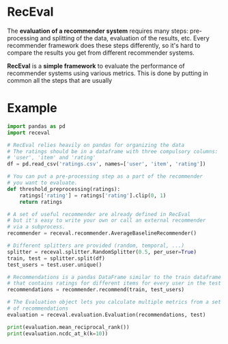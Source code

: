 # RecEval

The **evaluation of a recommender system** requires many steps: pre-processing and splitting of the data,
evaluation of the results, etc.
Every recommender framework does these steps differently, so it's hard to compare the results you get from
different recommender systems.

**RecEval** is a **simple framework** to evaluate the performance of recommender systems using various metrics. This is done by putting in common all the steps that are usually

# Example
```python
import pandas as pd
import receval

# RecEval relies heavily on pandas for organizing the data
# The ratings should be in a dataframe with three compulsory columns:
# 'user', 'item' and 'rating'
df = pd.read_csv('ratings.csv', names=['user', 'item', 'rating'])

# You can put a pre-processing step as a part of the recommender
# you want to evaluate.
def threshold_preprocessing(ratings):
    ratings['rating'] = ratings['rating'].clip(0, 1)
    return ratings

# A set of useful recommender are already defined in RecEval
# but it's easy to write your own or call an external recommender
# via a subprocess.
recommender = receval.recommender.AverageBaselineRecommender()

# Different splitters are provided (random, temporal, ...)
splitter = receval.splitter.RandomSplitter(0.5, per_user=True)
train, test = splitter.split(df)
test_users = test.user.unique()

# Recommendations is a pandas DataFrame similar to the train dataframe
# that contains ratings for different items for every user in the test set
recommendations = recommender.recommend(train, test_users)

# The Evaluation object lets you calculate multiple metrics from a set
# of recommendations
evaluation = receval.evaluation.Evaluation(recommendations, test)

print(evaluation.mean_reciprocal_rank())
print(evaluation.ncdc_at_k(k=10))
```
